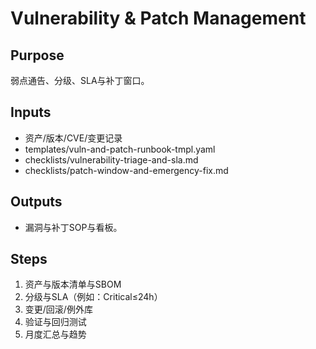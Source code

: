 # Vulnerability & Patch Management

## Purpose

弱点通告、分级、SLA与补丁窗口。

## Inputs

- 资产/版本/CVE/变更记录
- templates/vuln-and-patch-runbook-tmpl.yaml
- checklists/vulnerability-triage-and-sla.md
- checklists/patch-window-and-emergency-fix.md

## Outputs

- 漏洞与补丁SOP与看板。

## Steps

1. 资产与版本清单与SBOM
2. 分级与SLA（例如：Critical≤24h）
3. 变更/回滚/例外库
4. 验证与回归测试
5. 月度汇总与趋势
